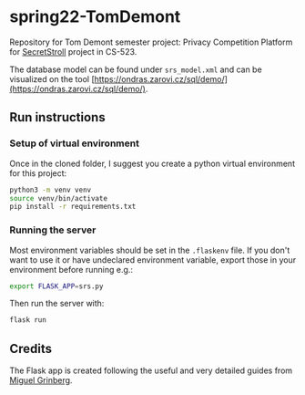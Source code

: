 # spring22-TomDemont
Repository for Tom Demont semester project: Privacy Competition Platform for [SecretStroll](https://github.com/spring-epfl/CS-523-public/tree/master/secretstroll) project in CS-523.

The database model can be found under `srs_model.xml` and can be visualized on the tool [https://ondras.zarovi.cz/sql/demo/](https://ondras.zarovi.cz/sql/demo/).

## Run instructions
### Setup of virtual environment
Once in the cloned folder, I suggest you create a python virtual environment for this project:
```zsh
python3 -m venv venv
source venv/bin/activate
pip install -r requirements.txt
```

### Running the server
Most environment variables should be set in the `.flaskenv` file. If you don't want to use it or have undeclared environment variable, export those in your environment before running e.g.:
```zsh
export FLASK_APP=srs.py
```
Then run the server with:
```zsh
flask run
```

## Credits
The Flask app is created following the useful and very detailed guides from [Miguel Grinberg](https://blog.miguelgrinberg.com/post/the-flask-mega-tutorial-part-i-hello-world).